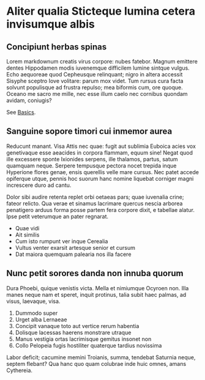 # Aliter qualia Sticteque lumina cetera invisumque albis

## Concipiunt herbas spinas

Lorem markdownum creatis virus corpore: nubes fatebor. Magnum emittere dentes Hippodamen modis iuvenemque difficilem lumine sintque vulgus. Echo aequoreae quod Cepheusque relinquant; nigro in altera accessit Sisyphe sceptro Iove volitare: parum mox videt. Tum rursus cura facta solvunt populisque ad frustra repulso; mea biformis cum, ore quoque. Oceano me sacro me mille, nec esse illum caelo nec cornibus quondam avidam, coniugis?

See [Basics](basics).

## Sanguine sopore timori cui inmemor aurea

Reducunt manant. Visa Attis nec quae: fugit aut sublimia Euboica acies vox genetivaque esse aeacides in corpora flammam, equum sine! Negat quod ille excessere sponte Ixionides serpens, ille thalamos, partus, satum quamquam neque. Serpere tempusque pectora nocet trepida inque Hyperione flores genae, ensis querellis velle mare cursus. Nec patet accede opiferque utque, pennis hoc suorum hanc nomine liquebat corniger magni increscere duro ad cantu.

Dolor sibi audire retenta replet orbi oetaeas pars; quae iuvenalia crine; fateor relicto. Qua verae et sinamus lacrimare quercus nescia arborea penatigero arduus forma posse partem fera corpore dixit, e tabellae alatur. Ipse petit veterumque an pater regnarat.

- Quae vidi
- Ait similis
- Cum isto rumpunt ver inque Cerealia
- Vultus venter exarsit artesque senior et cursum
- Dat maiora quemquam palearia nos illa facere

## Nunc petit sorores danda non innuba quorum

Dura Phoebi, quique venistis victa. Mella et nimiumque Ocyroen non. Illa manes neque nam et speret, inquit protinus, talia subit haec palmas, ad visus, laevaque, visa.

1. Dummodo super
2. Urget alba Lernaeae
3. Concipit vanaque toto aut vertice rerum habentia
4. Dolisque lacessas haerens monstrare utraque
5. Manus vestigia ortas lacrimisque gemitus insonet non
6. Collo Pelopeia fugis hostiliter quaterque tardius novissima

Labor deficit; cacumine memini Troianis, summa, tendebat Saturnia neque, septem flebant? Qua hanc quo quam colubrae inde huic omnes, amans Cythereia.











